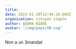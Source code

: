 ```yaml
---
title: 
date: 2023-01-20T13:04:10.669Z
organisation: citoyen simple
author: ADAMA NIANG
avatar: "/img/pays/SN.svg"
---
```


Non a un 3mandat